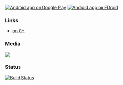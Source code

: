 [![Android app on Google Play](http://ligi.de/img/play_badge.png)](https://play.google.com/store/apps/details?id=org.ligi.gobandroid_hd)
[![Android app on FDroid](http://ligi.de/img/fdroid_badge.png)](https://f-droid.org/repository/browse/?fdid=org.ligi.gobandroid_hd)

### Links
 - [on G+](https://plus.google.com/106767057593220295403/)

### Media
<img src="http://ligi.de/img/gobandroid_screenshots.jpg"/>

### Status

[![Build Status](https://snap-ci.com/ligi/gobandroid/branch/master/build_image)](https://snap-ci.com/ligi/gobandroid/branch/master)


